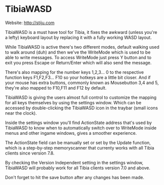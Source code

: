 # TibiaWASD
Website: http://stiju.com

TibiaWASD is a must have tool for Tibia, it fixes the awkward (unless you're a lefty) keyboard layout by replacing it with a fully working WASD layout.

While TibiaWASD is active there's two different modes, default walking used to walk around (duh) and then we've the WriteMode which is used to be able to write messages. 
To access WriteMode just press Y button and to exit you press Escape or Return/Enter which will also send the message.

There's also mapping for the number keys 1,2,3... 0 to the respective function keys F1,F2,F3... F10 so your hotkeys are a little bit closer.
And if your mouse has extra buttons, commonly known as Mousebutton 3,4 and 5, they're also mapped to F10,F11 and F12 by default.

TibiaWASD is giving the users almost full control to customize the mapping for all keys themselves by using the settings window. 
Which can be accessed by double-clicking the TibiaWASD icon in the traybar (small icons near the clock).

Inside the settings window you'll find ActionState address that's used by TibiaWASD to know when to automatically switch over to WriteMode inside menus and other ingame windows, gives a smoother experience.

The ActionState field can be manually set or set by the Update function, which is a step-by-step memoryscanner that currenty works with all Tibia clients since version 7.8.

By checking the Version Independent setting in the settings window, TibiaWASD will probably work for all Tibia clients version 7.0 and above.


Don't forget to hit the save button after any changes has been made.